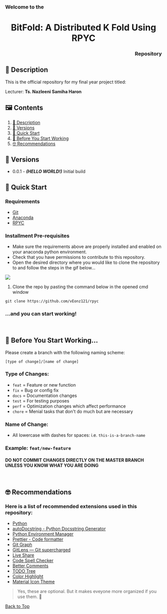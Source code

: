 <h3 align="left">Welcome to the</h3>
<h1 align="center">BitFold: A Distributed K Fold Using RPYC</h1>
<h3 align="right">Repository</h3>

## 📑 Description

This is the official repository for my final year project titled:

Lecturer: **Ts. Nazleeni Samiha Haron**
<br/>

## 🖼 Contents

1. [📑 Description](#-description)
2. [🏁 Versions](#-versions)
3. [🚀 Quick Start](#-quick-start)
4. [🗿 Before You Start Working](#-before-you-start-working)
5. [🤓 Recommendations](#-recommendations)
   <br/>

## 🏁 Versions

- 0.0.1 - **_(HELLO WORLD!)_** Initial build
  <br/>

## 🚀 Quick Start

### Requirements

- [Git](https://git-scm.com/downloads)
- [Anaconda](https://www.anaconda.com)
- [RPYC](https://rpyc.readthedocs.io/en/latest/)

### Installment Pre-requisites

- Make sure the requirements above are properly installed and enabled on your anaconda python environment.
- Check that you have permissions to contribute to this repository.
- Open the desired directory where you would like to clone the repository to and follow the steps in the gif below...

![](https://i.imgur.com/V1CwPfK.gif)

1. Clone the repo by pasting the command below in the opened cmd window

```
git clone https://github.com/vEonz121/rpyc
```

### ...and you can start working!

<br/>

## 🗿 Before You Start Working...

Please create a branch with the following naming scheme:

```
[type of change]/[name of change]
```

### Type of Changes:

- `feat` = Feature or new function
- `fix` = Bug or config fix
- `docs` = Documentation changes
- `test` = For testing purposes
- `perf` = Optimization changes which affect performance
- `chore` = Menial tasks that don't do much but are necessary

### Name of Change:

- All lowercase with dashes for spaces: i.e. `this-is-a-branch-name`

### Example: `feat/new-feature`

#### DO NOT COMMIT CHANGES DIRECTLY ON THE MASTER BRANCH UNLESS YOU KNOW WHAT YOU ARE DOING

<br/>

## 🤓 Recommendations

### Here is a list of recommended extensions used in this repository:

- [Python](https://marketplace.visualstudio.com/items?itemName=ms-python.python)
- [autoDocstring - Python Docsstring Generator](https://marketplace.visualstudio.com/items?itemName=njpwerner.autodocstring)
- [Python Environment Manager](https://marketplace.visualstudio.com/items?itemName=donjayamanne.python-environment-manager)
- [Prettier - Code formatter](https://marketplace.visualstudio.com/items?itemName=esbenp.prettier-vscode)
- [Git Graph](https://marketplace.visualstudio.com/items?itemName=mhutchie.git-graph)
- [GitLens — Git supercharged](https://marketplace.visualstudio.com/items?itemName=eamodio.gitlens)
- [Live Share](https://marketplace.visualstudio.com/items?itemName=MS-vsliveshare.vsliveshare)
- [Code Spell Checker](https://marketplace.visualstudio.com/items?itemName=streetsidesoftware.code-spell-checker)
- [Better Comments](https://marketplace.visualstudio.com/items?itemName=aaron-bond.better-comments)
- [TODO Tree](https://marketplace.visualstudio.com/items?itemName=Gruntfuggly.todo-tree)
- [Color Highlight](https://marketplace.visualstudio.com/items?itemName=naumovs.color-highlight)
- [Material Icon Theme](https://marketplace.visualstudio.com/items?itemName=PKief.material-icon-theme)

> Yes, these are optional. But it makes eveyone more organized if you use them. 🙂

[Back to Top](#welcome-to-the)
